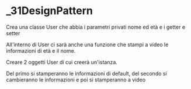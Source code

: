 # _31DesignPattern

Crea una classe User che abbia i parametri privati nome ed età e i getter e setter

All'interno di User ci sarà anche una funzione che stampi a video le informazioni di età e il nome.

Creare 2 oggetti User di cui creerà un'istanza.

Del primo si stamperanno le informazioni di default, 
del secondo si cambieranno le informazioni e poi si stamperanno a video
